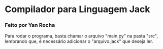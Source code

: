 # Compilador para Linguagem Jack
### Feito por Yan Rocha

Para rodar o programa, basta chamar o arquivo "main.py" na pasta "src", lembrando que, é necessário adicionar o "arquivo.jack" que deseja ler.